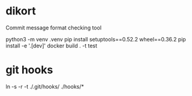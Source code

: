 # dikort
Commit message format checking tool

python3 -m venv .venv
pip install setuptools==0.52.2 wheel==0.36.2
pip install -e '.[dev]'
docker build . -t test

# git hooks

ln -s -r -t ./.git/hooks/ ./hooks/*
